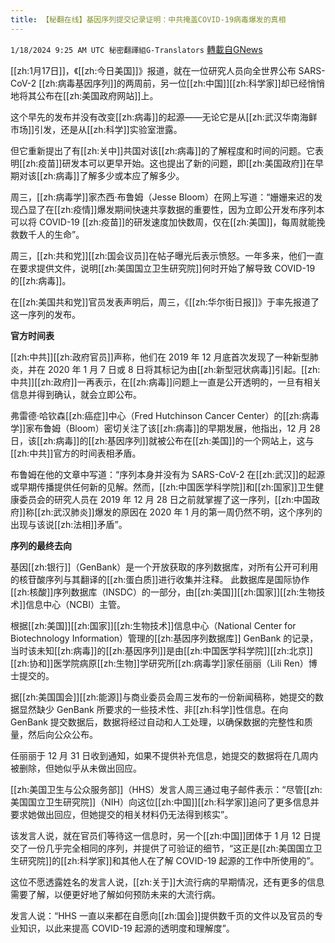 ```yaml
---
title: 【秘翻在线】基因序列提交记录证明：中共掩盖COVID-19病毒爆发的真相
---
```

`1/18/2024 9:25 AM UTC 秘密翻譯組G-Translators` [轉載自GNews](https://gnews.org/articles/2231377)

[[zh:1月17日]]，《[[zh:今日美国]]》报道，就在一位研究人员向全世界公布 SARS-CoV-2 [[zh:病毒基因序列]]的两周前，另一位[[zh:中国]][[zh:科学家]]却已经悄悄地将其公布在[[zh:美国政府网站]]上。

这个早先的发布并没有改变[[zh:病毒]]的起源——无论它是从[[zh:武汉华南海鲜市场]]引发，还是从[[zh:科学]]实验室泄露。

但它重新提出了有[[zh:关中]]共国对该[[zh:病毒]]的了解程度和时间的问题。它表明[[zh:疫苗]]研发本可以更早开始。这也提出了新的问题，即[[zh:美国政府]]在早期对该[[zh:病毒]]了解多少或本应了解多少。

周三，[[zh:病毒学]]家杰西·布鲁姆（Jesse Bloom）在网上写道：“姗姗来迟的发现凸显了在[[zh:疫情]]爆发期间快速共享数据的重要性，因为立即公开发布序列本可以将 COVID-19 [[zh:疫苗]]的研发速度加快数周，仅在[[zh:美国]]，每周就能挽救数千人的生命”。

周三，[[zh:共和党]][[zh:国会议员]]在帖子曝光后表示愤怒。一年多来，他们一直在要求提供文件，说明[[zh:美国国立卫生研究院]]何时开始了解导致 COVID-19 的[[zh:病毒]]。

在[[zh:美国共和党]]官员发表声明后，周三，《[[zh:华尔街日报]]》于率先报道了这一序列的发布。

**官方时间表**

[[zh:中共]][[zh:政府官员]]声称，他们在 2019 年 12 月底首次发现了一种新型肺炎，并在 2020 年 1 月 7 日或 8 日将其标记为由[[zh:新型冠状病毒]]引起。[[zh:中共]][[zh:政府]]一再表示，在[[zh:病毒]]问题上一直是公开透明的，一旦有相关信息并得到确认，就会立即公布。

弗雷德·哈钦森[[zh:癌症]]中心（Fred Hutchinson Cancer Center）的[[zh:病毒学]]家布鲁姆（Bloom）密切关注了该[[zh:病毒]]的早期发展，他指出，12 月 28 日，该[[zh:病毒]]的[[zh:基因序列]]就被公布在[[zh:美国]]的一个网站上，这与[[zh:中共]]官方的时间表相矛盾。

布鲁姆在他的文章中写道：“序列本身并没有为 SARS-CoV-2 在[[zh:武汉]]的起源或早期传播提供任何新的见解。然而，[[zh:中国医学科学院]]和[[zh:国家]]卫生健康委员会的研究人员在 2019 年 12 月 28 日之前就掌握了这一序列，[[zh:中国政府]]称[[zh:武汉肺炎]]爆发的原因在 2020 年 1 月的第一周仍然不明，这个序列的出现与该说[[zh:法相]]矛盾”。

**序列的最终去向**

基因[[zh:银行]]（GenBank）是一个开放获取的序列数据库，对所有公开可利用的核苷酸序列与其翻译的[[zh:蛋白质]]进行收集并注释。 此数据库是国际协作[[zh:核酸]]序列数据库（INSDC）的一部分，由[[zh:美国]][[zh:国家]][[zh:生物技术]]信息中心（NCBI）主管。

根据[[zh:美国]][[zh:国家]][[zh:生物技术]]信息中心（National Center for Biotechnology Information）管理的[[zh:基因序列数据库]] GenBank 的记录，当时该未知[[zh:病毒]]的[[zh:基因序列]]是由[[zh:中国医学科学院]][[zh:北京]][[zh:协和]]医学院病原[[zh:生物]]学研究所[[zh:病毒学]]家任丽丽（Lili Ren）博士提交的。

据[[zh:美国国会]][[zh:能源]]与商业委员会周三发布的一份新闻稿称，她提交的数据显然缺少 GenBank 所要求的一些技术性、非[[zh:科学]]性信息。在向 GenBank 提交数据后，数据将经过自动和人工处理，以确保数据的完整性和质量，然后向公众公布。

任丽丽于 12 月 31 日收到通知，如果不提供补充信息，她提交的数据将在几周内被删除，但她似乎从未做出回应。

[[zh:美国卫生与公众服务部]]（HHS）发言人周三通过电子邮件表示：“尽管[[zh:美国国立卫生研究院]]（NIH）向这位[[zh:中国]][[zh:科学家]]追问了更多信息并要求她做出回应，但她提交的相关材料仍无法得到核实”。

该发言人说，就在官员们等待这一信息时，另一个[[zh:中国]]团体于 1 月 12 日提交了一份几乎完全相同的序列，并提供了可验证的细节，“这正是[[zh:美国国立卫生研究院]]的[[zh:科学家]]和其他人在了解 COVID-19 起源的工作中所使用的”。

这位不愿透露姓名的发言人说，[[zh:关于]]大流行病的早期情况，还有更多的信息需要了解，以便更好地了解如何预防未来的大流行病。

发言人说：“HHS 一直以来都在自愿向[[zh:国会]]提供数千页的文件以及官员的专业知识，以此来提高 COVID-19 起源的透明度和理解度”。
